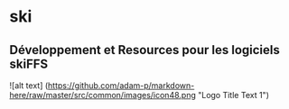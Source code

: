 # ski
## Développement et Resources pour les logiciels skiFFS 

![alt text] (https://github.com/adam-p/markdown-here/raw/master/src/common/images/icon48.png "Logo Title Text 1") 


